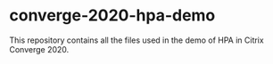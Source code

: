 # converge-2020-hpa-demo
This repository contains all the files used in the demo of HPA in Citrix Converge 2020.
